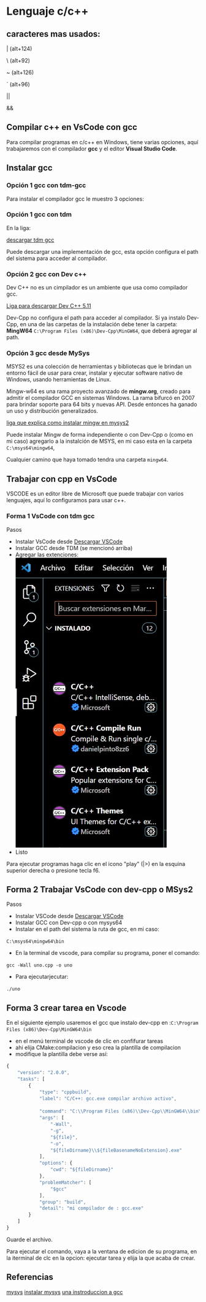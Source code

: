 # Lenguaje c/c++
## caracteres mas usados:
| (alt+124)

\ (alt+92)

~ (alt+126)

` (alt+96)

|| 

&&


## Compilar c++ en VsCode con gcc

Para compilar programas en c/c++ en Windows, tiene varias opciones, aquí trabajaremos con el compilador **gcc** y el editor **Visual Studio Code**.

## Instalar gcc
### Opción 1 gcc con tdm-gcc

Para instalar el compilador gcc le muestro 3 opciones:

### Opción 1 gcc con tdm
En la liga:

[descargar tdm gcc](https://jmeubank.github.io/tdm-gcc/)

Puede descargar una implementación de gcc, esta opción configura el path del sistema para acceder al compilador.

### Opción 2 gcc con Dev c++
Dev C++ no es un cimpilador es un ambiente que usa como  compilador gcc.

[Liga para descargar Dev C++ 5.11](https://sourceforge.net/projects/orwelldevcpp/)

Dev-Cpp no configura el path para acceder al compilador. Si ya instalo Dev-Cpp, en una de las carpetas de la instalación debe tener la carpeta: **MingW64** `C:\Program Files (x86)\Dev-Cpp\MinGW64`, que deberá agregar al path.

### Opción 3 gcc desde MySys

MSYS2 es una colección de herramientas y bibliotecas que le brindan un entorno fácil de usar para crear, instalar y ejecutar software nativo de Windows, usando herramientas de Linux.

Mingw-w64 es una rama proyecto avanzado de **mingw.org**, creado para admitir el compilador GCC en sistemas Windows. La rama bifurcó en 2007 para brindar soporte para 64 bits y nuevas API. Desde entonces ha ganado un uso y distribución generalizados.

[liga que explica como instalar mingw en mysys2](https://parzibyte.me/blog/2021/08/23/instalar-gcc-msys2-compilador-c-cpp/)

Puede instalar Mingw de forma independiente o con Dev-Cpp o (como en mi caso) agregarlo a la instalción de MSYS, en mi caso esta en la carpeta `C:\msys64\mingw64`,  

Cualquier camino que haya tomado tendra una carpeta `mingw64`.

## Trabajar con cpp en VsCode

VSCODE es un editor libre de Microsoft que puede trabajar con varios lenguajes, aquí lo configuramos para usar c++.

### Forma 1 VsCode con tdm gcc 

Pasos

* Instalar VsCode desde [Descargar VSCode](https://code.visualstudio.com/download)
* Instalar GCC desde TDM  (se mencionó arriba)
* Agregar las extenciones:
![puntos](ext-cpp.jpg)
* Listo

Para ejecutar programas haga clic en el icono "play" (|>) en la esquina superior derecha o presione tecla f6.

## Forma 2 Trabajar VsCode con dev-cpp o MSys2
Pasos
* Instalar VSCode desde [Descargar VSCode](https://code.visualstudio.com/download)
* Instalar GCC con Dev-cpp o con mysys64
* Instalar en el path del sistema la ruta de gcc, en mi caso:

`C:\msys64\mingw64\bin`

* En la terminal de vscode, para compilar su  programa, poner el comando:

`gcc -Wall uno.cpp -o uno`

* Para ejecutarjecutar:

`./uno`

## Forma 3 crear tarea en Vscode

En el siguiente ejemplo usaremos el gcc que instalo dev-cpp en :`C:\Program Files (x86)\Dev-Cpp\MinGW64\bin`
* en el menú terminal de vscode de clic en confifurar tareas
* ahi elija CMake:compilacion y eso crea la plantilla de compilacion
* modifique la plantilla debe verse así:

```js
{
	"version": "2.0.0",
	"tasks": [
		{
			"type": "cppbuild",
			"label": "C/C++: gcc.exe compilar archivo activo",
		
			"command": "C:\\Program Files (x86)\\Dev-Cpp\\MinGW64\\bin\\gcc.exe",
			"args": [
				"-Wall",
				"-g",
				"${file}",
				"-o",
				"${fileDirname}\\${fileBasenameNoExtension}.exe"
			],
			"options": {
				"cwd": "${fileDirname}"
			},
			"problemMatcher": [
				"$gcc"
			],
			"group": "build",
			"detail": "mi compilador de : gcc.exe"
		}
	]
}
```
Guarde el archivo.

Para ejecutar el comando, vaya a la ventana de edicion de su programa, en la iterminal de clc en la opcion: ejecutar tarea y elija la que acaba de crear.



## Referencias

[mysys](https://www.msys2.org/)
[instalar mysys](https://parzibyte.me/blog/2021/08/23/instalar-gcc-msys2-compilador-c-cpp/)
[una instroduccion a gcc](https://www.davidam.com/docu/gccintro.es.html)